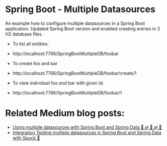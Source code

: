 

# Spring Boot - Multiple Datasources
An example how to configure multiple datasources in a Spring Boot application.  Updated Spring Boot version and enabled creating entries in 2 H2 database files.

* To list all entities:
* http://localhost:7766/SpringBootMultipleDB/foobar

* To create foo and bar
* http://localhost:7766/SpringBootMultipleDB/foobar/create/1

* To view individual foo and bar with given id:
* http://localhost:7766/SpringBootMultipleDB/foobar/1

# Related Medium blog posts:
* [Using multiple datasources with Spring Boot and Spring Data 💈 ⇄ 🌱 ⇄ 💈](https://medium.com/@joeclever/using-multiple-datasources-with-spring-boot-and-spring-data-6430b00c02e7 "Using multiple datasources with Spring Boot and Spring Data")
* [Integration Testing multiple datasources in Spring Boot and Spring Data with Spock 🎯](https://medium.com/@joeclever/integration-testing-multiple-datasources-in-spring-boot-and-spring-data-with-spock-f88e1428ce9f "Integration Testing multiple datasources in Spring Boot and Spring Data with Spock")

